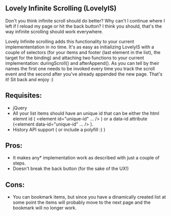 Lovely Infinite Scrolling (LovelyIS)
------------------------------------


Don't you think infinite scroll should do better? Why can't I continue where I left if I reload my page or hit the back button?
I think you should, that's the way infinite scrolling should work everywhere. 
 
Lovely Infinite scrolling adds this functionality to your current implemententation in no time.
It's as easy as initializing LovelyIS with a couple of selectors (for your items and footer (last element in the list), the target for the binding)
and attaching two functions to your current implementation: duringScroll() and afterAppend(). As you can tell by their names the first one needs to
be invoked every time you track the scroll event and the second after you've already appended the new page. That's it! Sit back and enjoy :)
 
Requisites:
-----------

* jQuery
* All your list items should have an unique id that can be either the html elemnt id ( <element id="unique-id" ... /> )
or a data-id attribute (<element data-id="unique-id" ... /> ).
* History API support ( or include a polyfill :) ) 

 
Pros: 
----
* It makes any* implementation work as described with just a couple of steps.
* Doesn't break the back button (for the sake of the UX!) 

Cons:
-----
* You can bookmark items, but since you have a dinamically created list at some point the items will probably move to the next
page and the bookmark will no longer work. 
